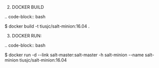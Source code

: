 2. DOCKER BUILD

.. code-block:: bash
 
  $ docker build -t tiusjc/salt-minion:16.04 .

3. DOCKER RUN:

.. code-block:: bash

  $ docker run -d --link salt-master:salt-master -h salt-minion --name salt-minion tiusjc/salt-minion:16.04
               



